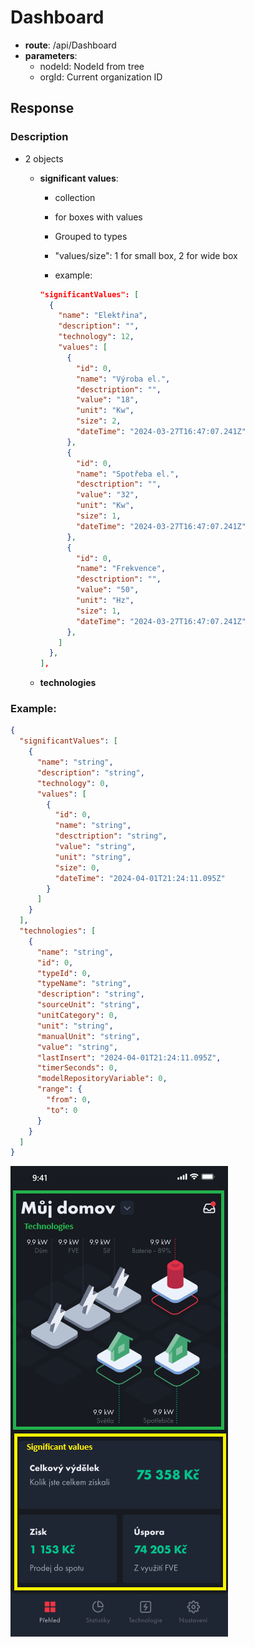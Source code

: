 # Dashboard

- **route**: /api/Dashboard
- **parameters**:
  - nodeId: NodeId from tree
  - orgId: Current organization ID

## Response

### Description

- 2 objects

  - **significant values**:

    - collection
    - for boxes with values
    - Grouped to types
    - "values/size": 1 for small box, 2 for wide box

    - example:

    ```json
    "significantValues": [
      {
        "name": "Elektřina",
        "description": "",
        "technology": 12,
        "values": [
          {
            "id": 0,
            "name": "Výroba el.",
            "desctription": "",
            "value": "18",
            "unit": "Kw",
            "size": 2,
            "dateTime": "2024-03-27T16:47:07.241Z"
          },
          {
            "id": 0,
            "name": "Spotřeba el.",
            "desctription": "",
            "value": "32",
            "unit": "Kw",
            "size": 1,
            "dateTime": "2024-03-27T16:47:07.241Z"
          },
          {
            "id": 0,
            "name": "Frekvence",
            "desctription": "",
            "value": "50",
            "unit": "Hz",
            "size": 1,
            "dateTime": "2024-03-27T16:47:07.241Z"
          },
        ]
      },
    ],
    ```

  - **technologies**

### Example:

```Json
{
  "significantValues": [
    {
      "name": "string",
      "description": "string",
      "technology": 0,
      "values": [
        {
          "id": 0,
          "name": "string",
          "desctription": "string",
          "value": "string",
          "unit": "string",
          "size": 0,
          "dateTime": "2024-04-01T21:24:11.095Z"
        }
      ]
    }
  ],
  "technologies": [
    {
      "name": "string",
      "id": 0,
      "typeId": 0,
      "typeName": "string",
      "description": "string",
      "sourceUnit": "string",
      "unitCategory": 0,
      "unit": "string",
      "manualUnit": "string",
      "value": "string",
      "lastInsert": "2024-04-01T21:24:11.095Z",
      "timerSeconds": 0,
      "modelRepositoryVariable": 0,
      "range": {
        "from": 0,
        "to": 0
      }
    }
  ]
}
```

![Dashboard](../Images/Dashboard.png "MarineGEO logo")
